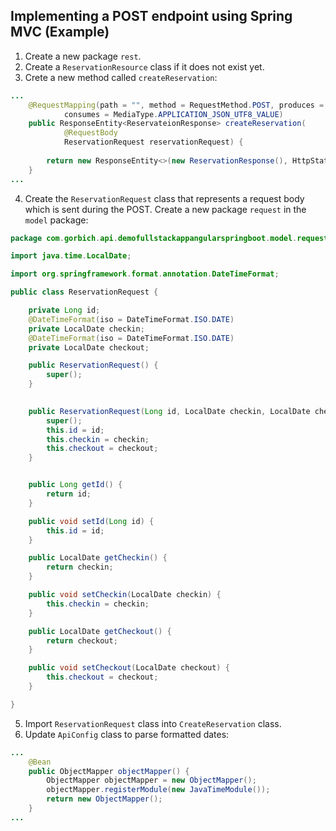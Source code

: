 ## Implementing a POST endpoint using Spring MVC (Example)
1. Create a new package `rest`.
2. Create a `ReservationResource` class if it does not exist yet.
3. Crete a new method called `createReservation`:
```java
...
	@RequestMapping(path = "", method = RequestMethod.POST, produces = MediaType.APPLICATION_JSON_UTF8_VALUE, 
			consumes = MediaType.APPLICATION_JSON_UTF8_VALUE)
	public ResponseEntity<ReservateionResponse> createReservation(
			@RequestBody
			ReservationRequest reservationRequest) {
		
		return new ResponseEntity<>(new ReservationResponse(), HttpStatus.CREATED);
	}
...
```
4. Create the `ReservationRequest` class that represents a request body which is sent during the POST. Create a new
package `request` in the `model` package:
```java
package com.gorbich.api.demofullstackappangularspringboot.model.request;

import java.time.LocalDate;

import org.springframework.format.annotation.DateTimeFormat;

public class ReservationRequest {

	private Long id;
	@DateTimeFormat(iso = DateTimeFormat.ISO.DATE)
	private LocalDate checkin;
	@DateTimeFormat(iso = DateTimeFormat.ISO.DATE)
	private LocalDate checkout;

	public ReservationRequest() {
		super();
	}

	
	public ReservationRequest(Long id, LocalDate checkin, LocalDate checkout) {
		super();
		this.id = id;
		this.checkin = checkin;
		this.checkout = checkout;
	}


	public Long getId() {
		return id;
	}

	public void setId(Long id) {
		this.id = id;
	}

	public LocalDate getCheckin() {
		return checkin;
	}

	public void setCheckin(LocalDate checkin) {
		this.checkin = checkin;
	}

	public LocalDate getCheckout() {
		return checkout;
	}

	public void setCheckout(LocalDate checkout) {
		this.checkout = checkout;
	}

}
```
5. Import `ReservationRequest` class into `CreateReservation` class.
6. Update `ApiConfig` class to parse formatted dates:
```java
...
	@Bean
	public ObjectMapper objectMapper() {
		ObjectMapper objectMapper = new ObjectMapper();
		objectMapper.registerModule(new JavaTimeModule());
		return new ObjectMapper();
	}
...
```
